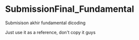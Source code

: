 # SubmissionFinal_Fundamental
Submisison akhir fundamental dicoding

Just use it as a reference, don't copy it guys
